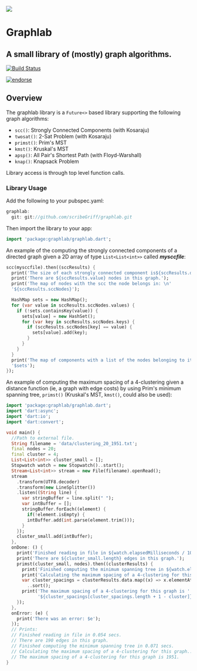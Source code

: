 ![](http://www.scribegriff.com/dartlang/github/graphlab/graphlab-logo.png)

# Graphlab #

## A small library of (mostly) graph algorithms. ##

[![Build Status](https://drone.io/github.com/scribeGriff/graphlab/status.png)](https://drone.io/github.com/scribeGriff/graphlab/latest)

[![endorse](https://api.coderwall.com/scribegriff/endorsecount.png)](https://coderwall.com/scribegriff)

## Overview ##
The graphlab library is a `Future<>` based library supporting the following graph algorithms:

- `scc()`: Strongly Connected Components (with Kosaraju)
- `twosat()`: 2-Sat Problem (with Kosaraju)
- `primst()`: Prim's MST
- `kmst()`: Kruskal's MST 
- `apsp()`: All Pair's Shortest Path (with Floyd-Warshall)
- `knap()`: Knapsack Problem 

Library access is through top level function calls.

### Library Usage ##

Add the following to your pubspec.yaml:

````dart
graphlab:
  git: git://github.com/scribeGriff/graphlab.git
````

Then import the library to your app:

````dart
import 'package:graphlab/graphlab.dart';
````

An example of the computing the strongly connected components of a directed graph given a 2D array of type `List<List<int>>` called ***mysccfile***:

````dart
scc(mysccfile).then((sccResults) {
  print('The size of each strongly connected component is${sccResults.data}.');
  print('There are ${sccResults.value} nodes in this graph.');
  print('The map of nodes with the scc the node belongs in: \n'
  '${sccResults.sccNodes}');

  HashMap sets = new HashMap();
  for (var value in sccResults.sccNodes.values) {
    if (!sets.containsKey(value)) {
      sets[value] = new HashSet();
      for (var key in sccResults.sccNodes.keys) {
        if (sccResults.sccNodes[key] == value) {
          sets[value].add(key);
        }
      }
    }
  }
  print('The map of components with a list of the nodes belonging to it: \n'
  '$sets');
});
````

An example of computing the maximum spacing of a 4-clustering given a distance function (ie, a graph with edge costs) by using Prim's minimum spanning tree, `primst()` (Kruskal's MST, `kmst()`, could also be used):

````dart
import 'package:graphlab/graphlab.dart';
import 'dart:async';
import 'dart:io';
import 'dart:convert';

void main() {
  //Path to external file.
  String filename = 'data/clustering_20_1951.txt';
  final nodes = 20;
  final cluster = 4;
  List<List<int>> cluster_small = [];
  Stopwatch watch = new Stopwatch()..start();
  Stream<List<int>> stream = new File(filename).openRead();
  stream
    .transform(UTF8.decoder)
    .transform(new LineSplitter())
    .listen((String line) {
      var stringBuffer = line.split(" ");
      var intBuffer = [];
      stringBuffer.forEach((element) {
        if(!element.isEmpty) {
        intBuffer.add(int.parse(element.trim()));
      }
    });
    cluster_small.add(intBuffer);
  },
  onDone: () {
    print('Finished reading in file in ${watch.elapsedMilliseconds / 1000} secs.');
    print('There are ${cluster_small.length} edges in this graph.');
    primst(cluster_small, nodes).then((clusterResults) {
      print('Finished computing the minimum spanning tree in ${watch.elapsedMilliseconds / 1000} secs.');
      print('Calculating the maximum spacing of a 4-clustering for this graph...');
      var cluster_spacings = clusterResults.data.map((x) => x.elementAt(2)).toList()
        ..sort();
      print('The maximum spacing of a 4-clustering for this graph is '
            '${cluster_spacings[cluster_spacings.length + 1 - cluster]}.');
    });
  },
  onError: (e) {
    print('There was an error: $e');
  });
  // Prints:
  // Finished reading in file in 0.054 secs.
  // There are 190 edges in this graph.
  // Finished computing the minimum spanning tree in 0.071 secs.
  // Calculating the maximum spacing of a 4-clustering for this graph...
  // The maximum spacing of a 4-clustering for this graph is 1951.
}
````
